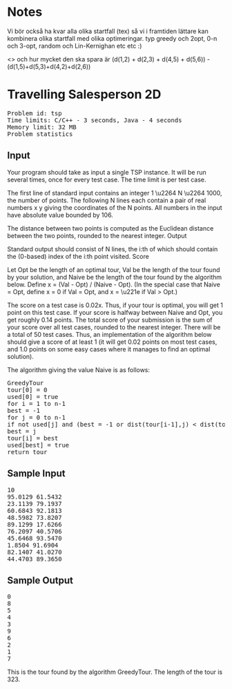 <h1>Notes</h1>

Vi bör också ha kvar alla olika startfall (tex) så vi i framtiden lättare kan kombinera olika startfall med olika optimeringar. typ greedy och 2opt, 0-n och 3-opt, random och Lin-Kernighan etc etc :)

<> och hur mycket den ska spara är (d(1,2) + d(2,3) + d(4,5) + d(5,6)) -
                          (d(1,5)+d(5,3)+d(4,2)+d(2,6))
                           
<h1>Travelling Salesperson 2D</h1>
<pre>
Problem id: tsp
Time limits: C/C++ - 3 seconds, Java - 4 seconds
Memory limit: 32 MB
Problem statistics
</pre>
<h2>Input</h2>

Your program should take as input a single TSP instance. It will be run several times, once for every test case. The time limit is per test case.

The first line of standard input contains an integer 1 \u2264 N \u2264 1000, the number of points. The following N lines each contain a pair of real numbers x y giving the coordinates of the N points. All numbers in the input have absolute value bounded by 106.

The distance between two points is computed as the Euclidean distance between the two points, rounded to the nearest integer.
Output

Standard output should consist of N lines, the i:th of which should contain the (0-based) index of the i:th point visited.
Score

Let Opt be the length of an optimal tour, Val be the length of the tour found by your solution, and Naive be the length of the tour found by the algorithm below. Define x = (Val - Opt) / (Naive - Opt). (In the special case that Naive = Opt, define x = 0 if Val = Opt, and x = \u221e if Val > Opt.)

The score on a test case is 0.02x. Thus, if your tour is optimal, you will get 1 point on this test case. If your score is halfway between Naive and Opt, you get roughly 0.14 points. The total score of your submission is the sum of your score over all test cases, rounded to the nearest integer. There will be a total of 50 test cases. Thus, an implementation of the algorithm below should give a score of at least 1 (it will get 0.02 points on most test cases, and 1.0 points on some easy cases where it manages to find an optimal solution).

The algorithm giving the value Naive is as follows:
<pre>
GreedyTour
tour[0] = 0
used[0] = true
for i = 1 to n-1
best = -1
for j = 0 to n-1
if not used[j] and (best = -1 or dist(tour[i-1],j) < dist(tour[i-1],best))
best = j
tour[i] = best
used[best] = true
return tour
</pre>

<h2>Sample Input</h2>
<pre>
10
95.0129 61.5432
23.1139 79.1937
60.6843 92.1813
48.5982 73.8207
89.1299 17.6266
76.2097 40.5706
45.6468 93.5470
1.8504 91.6904
82.1407 41.0270
44.4703 89.3650
</pre>
<h2>Sample Output</h2>
<pre>
0
8
5
4
3
9
6
2
1
7
</pre>
This is the tour found by the algorithm GreedyTour. The length of the tour is 323.

